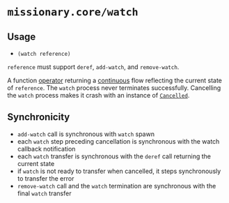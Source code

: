 # `missionary.core/watch`

## Usage
* `(watch reference)`

`reference` must support `deref`, `add-watch`, and `remove-watch`.

A function [operator](/operators.html) returning a [continuous](/continuous-time.html) flow reflecting the current
state of `reference`. The `watch` process never terminates successfully. Cancelling the `watch` process makes it crash
with an instance of [`Cancelled`](/api/missionary.cancelled.html).

## Synchronicity
* `add-watch` call is synchronous with `watch` spawn
* each `watch` step preceding cancellation is synchronous with the watch callback notification
* each `watch` transfer is synchronous with the `deref` call returning the current state
* if `watch` is not ready to transfer when cancelled, it steps synchronously to transfer the error
* `remove-watch` call and the `watch` termination are synchronous with the final `watch` transfer